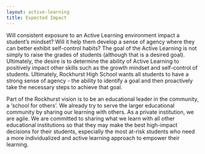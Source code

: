 ```yaml
---
layout: active-learning
title: Expected Impact
---
```


Will consistent exposure to an Active Learning environment impact a student’s mindset? Will it help them develop a sense of agency where they can better exhibit self-control habits? The goal of the Active Learning is not simply to raise the grades of students (although that is a desired goal). Ultimately, the desire is to determine the ability of Active Learning to positively impact other skills such as the growth mindset and self-control of students. Ultimately, Rockhurst High School wants all students to have a strong sense of agency - the ability to identify a goal and then proactively take the necessary steps to achieve that goal.

Part of the Rockhurst vision is to be an educational leader in the community, a ‘school for others’. We already try to serve the larger educational community by sharing our learning with others. As a private institution, we are agile. We are committed to sharing what we learn with all other educational institutions so that they may make the best high-impact decisions for their students, especially the most at-risk students who need a more individualized and active learning approach to empower their learning. 
	

